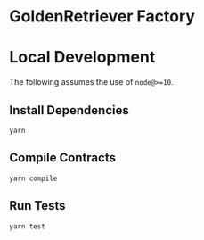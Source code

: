 # GoldenRetriever Factory

# Local Development

The following assumes the use of `node@>=10`.

## Install Dependencies

`yarn`

## Compile Contracts

`yarn compile`

## Run Tests

`yarn test`
